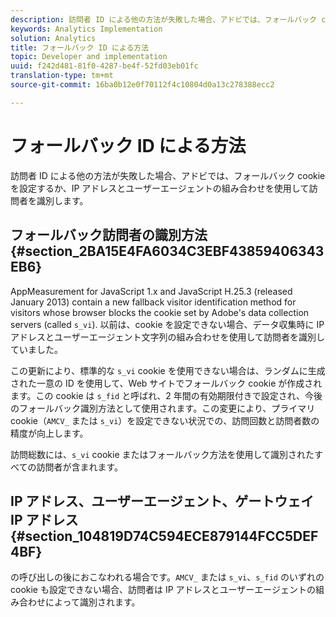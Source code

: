 ```yaml
---
description: 訪問者 ID による他の方法が失敗した場合、アドビでは、フォールバック cookie を設定するか、IP アドレスとユーザーエージェントの組み合わせを使用して訪問者を識別します。
keywords: Analytics Implementation
solution: Analytics
title: フォールバック ID による方法
topic: Developer and implementation
uuid: f242d481-81f0-4287-be4f-52fd03eb01fc
translation-type: tm+mt
source-git-commit: 16ba0b12e0f70112f4c10804d0a13c278388ecc2

---
```



# フォールバック ID による方法

訪問者 ID による他の方法が失敗した場合、アドビでは、フォールバック cookie を設定するか、IP アドレスとユーザーエージェントの組み合わせを使用して訪問者を識別します。

## フォールバック訪問者の識別方法 {#section_2BA15E4FA6034C3EBF43859406343EB6}

AppMeasurement for JavaScript 1.x and JavaScript H.25.3 (released January 2013) contain a new fallback visitor identification method for visitors whose browser blocks the cookie set by Adobe's data collection servers (called `s_vi`). 以前は、cookie を設定できない場合、データ収集時に IP アドレスとユーザーエージェント文字列の組み合わせを使用して訪問者を識別していました。

この更新により、標準的な `s_vi` cookie を使用できない場合は、ランダムに生成された一意の ID を使用して、Web サイトでフォールバック cookie が作成されます。この cookie は `s_fid` と呼ばれ、2 年間の有効期限付きで設定され、今後のフォールバック識別方法として使用されます。この変更により、プライマリ cookie（`AMCV_` または `s_vi`）を設定できない状況での、訪問回数と訪問者数の精度が向上します。

訪問総数には、`s_vi` cookie またはフォールバック方法を使用して識別されたすべての訪問者が含まれます。

## IP アドレス、ユーザーエージェント、ゲートウェイ IP アドレス {#section_104819D74C594ECE879144FCC5DEF4BF}

 の呼び出しの後におこなわれる場合です。`AMCV_` または `s_vi`、`s_fid` のいずれの cookie も設定できない場合、訪問者は IP アドレスとユーザーエージェントの組み合わせによって識別されます。
